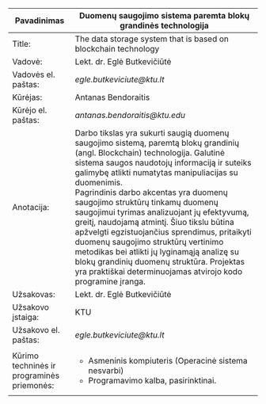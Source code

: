 | Pavadinimas  | Duomenų saugojimo sistema paremta blokų grandinės technologija |
| ------------- | ------------- |
| Title: | The data storage system that is based on blockchain technology |
| Vadovė:  | Lekt. dr. Eglė Butkevičiūtė  |
| Vadovės el. paštas:  | _egle.butkeviciute@ktu.lt_  |
| Kūrėjas: |	Antanas Bendoraitis |
| Kūrėjo el. paštas: |	_antanas.bendoraitis@ktu.edu_ |
| Anotacija: |	Darbo tikslas yra sukurti saugią duomenų saugojimo sistemą, paremtą blokų grandinių (angl. Blockchain) technologija. Galutinė sistema saugos naudotojų informaciją ir suteiks galimybę atlikti numatytas manipuliacijas su duomenimis.</br> Pagrindinis darbo akcentas yra duomenų saugojimo struktūrų tinkamų duomenų saugojimui tyrimas analizuojant jų efektyvumą, greitį, naudojamą atmintį. Šiuo tikslu būtina apžvelgti egzistuojančius sprendimus, pritaikyti duomenų saugojimo struktūrų vertinimo metodikas bei atlikti jų lyginamąją analizę su blokų grandinių duomenų struktūra. Projektas yra praktiškai determinuojamas atvirojo kodo programine įranga.
| Užsakovas: |	Lekt. dr. Eglė Butkevičiūtė |
| Užsakovo įstaiga: |	KTU |
| Užsakovo el. paštas: |	_egle.butkeviciute@ktu.lt_ |
| Kūrimo techninės ir programinės priemonės: | <ul style="list-style-type:circle;"><li>Asmeninis kompiuteris (Operacinė sistema nesvarbi)</li><li>Programavimo kalba, pasirinktinai.</li></ul> |

